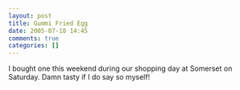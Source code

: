 ```yaml
---
layout: post
title: Gummi Fried Egg
date: 2005-07-18 14:45
comments: true
categories: []
---
```

I bought one this weekend during our shopping day at Somerset on Saturday. Damn tasty if I do say so myself!

